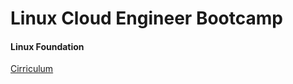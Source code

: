 # Linux Cloud Engineer Bootcamp
#### Linux Foundation

[Cirriculum](https://github.com/jasenc/Linux-Cloud-Engineer-Bootcamp/blob/main/Linux%20Foundation%20Cloud%20Engineer%20Bootcamp.jpg)